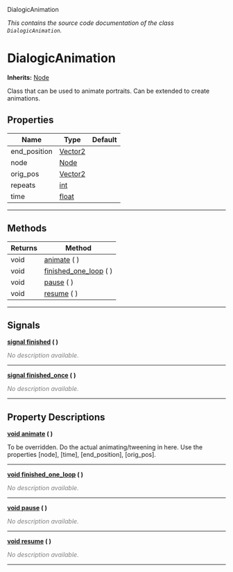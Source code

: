 
<div class="header-banner purple">
<div class="header-label purple">DialogicAnimation</div>
</div>

*This contains the source code documentation of the class `DialogicAnimation`.*
        
# DialogicAnimation
**Inherits:** [Node](https://docs.godotengine.org/en/latest/classes/class_node.html#class-node)

Class that can be used to animate portraits. Can be extended to create animations.
## Properties
Name | Type | Default 
--- | --- | --- 
end_position | [Vector2](https://docs.godotengine.org/en/latest/classes/class_vector2.html#class-vector2) |   
node | [Node](https://docs.godotengine.org/en/latest/classes/class_node.html#class-node) |   
orig_pos | [Vector2](https://docs.godotengine.org/en/latest/classes/class_vector2.html#class-vector2) |   
repeats | [int](https://docs.godotengine.org/en/latest/classes/class_int.html#class-int) |   
time | [float](https://docs.godotengine.org/en/latest/classes/class_float.html#class-float) |   
--- 

## Methods
Returns | Method 
--- | --- 
<span class="hljs-attribute">void</span> | [<span class="hljs-title">animate</span>](#property-animate) ( ) 
<span class="hljs-attribute">void</span> | [<span class="hljs-title">finished_one_loop</span>](#property-finished_one_loop) ( ) 
<span class="hljs-attribute">void</span> | [<span class="hljs-title">pause</span>](#property-pause) ( ) 
<span class="hljs-attribute">void</span> | [<span class="hljs-title">resume</span>](#property-resume) ( ) 
--- 

## Signals


<a class="header" id="signal-finished" href="#signal-finished">**<span class="hljs-attribute">signal</span> [<span class="hljs-title">finished</span>](#signal-finished) ( )** </a>



 <span style = "color: gray">*No description available.*</span> 

---



<a class="header" id="signal-finished_once" href="#signal-finished_once">**<span class="hljs-attribute">signal</span> [<span class="hljs-title">finished_once</span>](#signal-finished_once) ( )** </a>



 <span style = "color: gray">*No description available.*</span> 

---

## Property Descriptions



<a class="header" id="property-animate" href="#property-animate">**<span class="hljs-attribute">void</span> [<span class="hljs-title">animate</span>](#property-animate) ( )** </a>



To be overridden. Do the actual animating/tweening in here. Use the properties [node], [time], [end_position], [orig_pos].

---



<a class="header" id="property-finished_one_loop" href="#property-finished_one_loop">**<span class="hljs-attribute">void</span> [<span class="hljs-title">finished_one_loop</span>](#property-finished_one_loop) ( )** </a>



 <span style = "color: gray">*No description available.*</span> 

---



<a class="header" id="property-pause" href="#property-pause">**<span class="hljs-attribute">void</span> [<span class="hljs-title">pause</span>](#property-pause) ( )** </a>



 <span style = "color: gray">*No description available.*</span> 

---



<a class="header" id="property-resume" href="#property-resume">**<span class="hljs-attribute">void</span> [<span class="hljs-title">resume</span>](#property-resume) ( )** </a>



 <span style = "color: gray">*No description available.*</span> 

---

